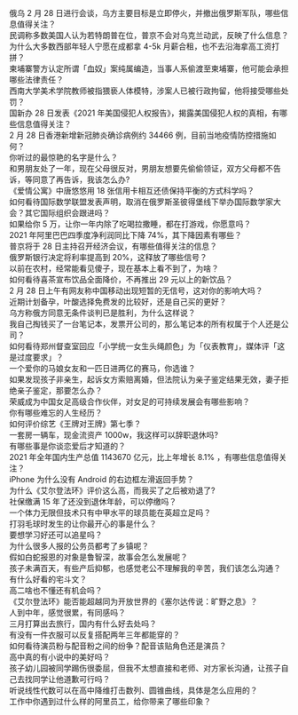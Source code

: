 俄乌 2 月 28 日进行会谈，乌方主要目标是立即停火，并撤出俄罗斯军队，哪些信息值得关注？  
民调称多数美国人认为若特朗普在位，普京不会对乌克兰动武，反映了什么信息？  
为什么大多数西部年轻人宁愿在成都拿 4-5k 月薪合租，也不去沿海拿高工资打拼？  
柬埔寨警方认定所谓「血奴」案纯属编造，当事人系偷渡至柬埔寨，他可能会承担哪些法律责任？  
西南大学美术学院教师被指猥亵人体模特，涉案人已被行政拘留，他将接受哪些处罚？  
国新办 28 日发表《2021 年美国侵犯人权报告》，揭露美国侵犯人权的真相，有哪些信息值得关注？  
2 月 28 日香港新增新冠肺炎确诊病例约 34466 例，目前当地疫情防控措施如何？  
你听过的最惊艳的名字是什么？  
和男朋友处了一年，现在父母很反对，男朋友想要先偷偷领证，双方父母都不告诉，等同意了再告诉，我该怎么办?  
《爱情公寓》中唐悠悠用 18 张信用卡相互还债保持平衡的方式科学吗？  
如何看待国际数学联盟发表声明，取消在俄罗斯圣彼得堡线下举办国际数学家大会？其它国际组织会跟进吗？  
如果给你 5 万，让你一年内除了吃喝拉撒睡，都在打游戏，你愿意吗？  
2021 年阿里巴巴四季度净利润同比下降 74%，其下降因素有哪些？  
普京将于 28 日主持召开经济会议，有哪些值得关注的信息？  
俄罗斯银行决定将利率提高到 20%，这释放了哪些信号？  
以前在农村，经常能看见傻子，现在基本上看不到了，为啥？  
如何看待喜茶宣布饮品全面降价，不再推出 29 元以上的新饮品？  
2 月 28 日上午有网友称中国移动出现短暂的无信号，这对你的影响大吗？  
近期计划备孕，叶酸选择免费发的比较好，还是自己买的更好？  
乌方称俄方同意无条件谈判已是胜利，为什么这样说？  
我自己掏钱买了一台笔记本，发票开公司的，那么笔记本的所有权属于个人还是公司？  
如何看待郑州督查室回应「小学统一女生头绳颜色」为「仪表教育」，媒体评「这是过度要求」？  
一个爱你的马娘女友和一匹日进两亿的赛马，你选谁？  
如果发现孩子非亲生，起诉女方索赔离婚，但法院认为亲子鉴定结果无效，妻子拒绝亲子鉴定，那要怎么办？  
荣威成为中国女足高级合作伙伴，对女足的可持续发展会有哪些影响？  
你有哪些难忘的人生经历？  
如何评价综艺《王牌对王牌》第七季？  
一套房一辆车，现金流资产 1000w，我这样可以辞职退休吗?  
有哪些事是你谈恋爱后才知道的？  
2021 年全年国内生产总值 1143670 亿元，比上年增长 8.1% ，有哪些信息值得关注？  
iPhone 为什么没有 Android 的右边框左滑返回手势？  
为什么《艾尔登法环》评价这么高，而我买了之后被劝退了?  
社保缴满 15 年了还没到退休年龄，可以停缴吗？  
一个体力无限但技术只有中甲水平的球员能在英超立足吗？  
打羽毛球时发生的让你最开心的事是什么？  
要想学习好还可以追星吗？  
为什么很多人报的公务员都考了乡镇呢？  
假如白蛇报恩的对象是鲁智深，故事会怎么发展呢？  
孩子未满百天，有些产后抑郁，也感觉老公不理解我的辛苦，我们该怎么沟通？  
有什么好看的宅斗文？  
高二啥也不懂还有机会吗？  
《艾尔登法环》能否能超越同为开放世界的《塞尔达传说：旷野之息》？  
人到中年，感觉很累，有同感吗？  
三月打算出去旅行，国内有什么好去处吗？  
有没有一件衣服可以反复搭配两年三年都能穿的？  
如何看待演员粉与配音粉之间的纷争？配音该贴角色还是演员？  
高中真的有小说中的美好吗？  
孩子幼儿园被同学踢伤很委屈，但我不太想直接和老师、对方家长沟通，让孩子自己去找同学让他道歉可行吗？  
听说线性代数可以在高中降维打击数列、圆锥曲线，具体是怎么应用的？  
工作中你遇到过什么样的阿里员工，给你带来了哪些印象？  
